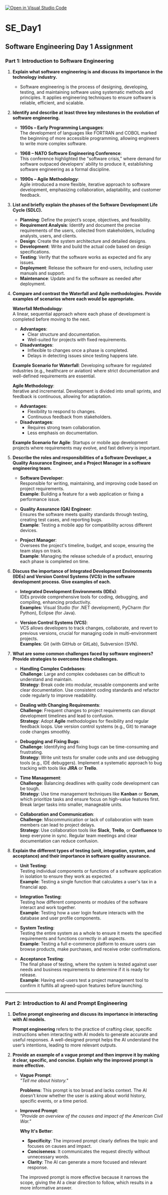 [![Open in Visual Studio Code](https://classroom.github.com/assets/open-in-vscode-2e0aaae1b6195c2367325f4f02e2d04e9abb55f0b24a779b69b11b9e10269abc.svg)](https://classroom.github.com/online_ide?assignment_repo_id=15574503&assignment_repo_type=AssignmentRepo)

# SE_Day1

## Software Engineering Day 1 Assignment

### Part 1: Introduction to Software Engineering

1. **Explain what software engineering is and discuss its importance in the technology industry.**

   - Software engineering is the process of designing, developing, testing, and maintaining software using systematic methods and principles. It applies engineering techniques to ensure software is reliable, efficient, and scalable.

2. **Identify and describe at least three key milestones in the evolution of software engineering.**

   - **1950s – Early Programming Languages**:  
     The development of languages like FORTRAN and COBOL marked the beginning of more accessible programming, allowing engineers to write more complex software.
  
   - **1968 – NATO Software Engineering Conference**:  
     This conference highlighted the "software crisis," where demand for software outpaced developers' ability to produce it, establishing software engineering as a formal discipline.

   - **1990s – Agile Methodology**:  
     Agile introduced a more flexible, iterative approach to software development, emphasizing collaboration, adaptability, and customer feedback.

3. **List and briefly explain the phases of the Software Development Life Cycle (SDLC).**

   - **Planning**: Define the project’s scope, objectives, and feasibility.
   - **Requirement Analysis**: Identify and document the precise requirements of the users, collected from stakeholders, including analysts, users, and clients.
   - **Design**: Create the system architecture and detailed designs.
   - **Development**: Write and build the actual code based on design specifications.
   - **Testing**: Verify that the software works as expected and fix any issues.
   - **Deployment**: Release the software for end-users, including user manuals and support.
   - **Maintenance**: Update and fix the software as needed after deployment.

4. **Compare and contrast the Waterfall and Agile methodologies. Provide examples of scenarios where each would be appropriate.**

   **Waterfall Methodology**:  
   A linear, sequential approach where each phase of development is completed before moving to the next.

   - **Advantages**:
     - Clear structure and documentation.
     - Well-suited for projects with fixed requirements.
   - **Disadvantages**:
     - Inflexible to changes once a phase is completed.
     - Delays in detecting issues since testing happens late.

   **Example Scenario for Waterfall**: Developing software for regulated industries (e.g., healthcare or aviation) where strict documentation and well-defined requirements are essential.

   **Agile Methodology**:  
   Iterative and incremental. Development is divided into small sprints, and feedback is continuous, allowing for adaptation.

   - **Advantages**:
     - Flexibility to respond to changes.
     - Continuous feedback from stakeholders.
   - **Disadvantages**:
     - Requires strong team collaboration.
     - Less emphasis on documentation.

   **Example Scenario for Agile**: Startups or mobile app development projects where requirements may evolve, and fast delivery is important.

5. **Describe the roles and responsibilities of a Software Developer, a Quality Assurance Engineer, and a Project Manager in a software engineering team.**

   - **Software Developer**:  
     Responsible for writing, maintaining, and improving code based on project requirements.  
     **Example**: Building a feature for a web application or fixing a performance issue.

   - **Quality Assurance (QA) Engineer**:  
     Ensures the software meets quality standards through testing, creating test cases, and reporting bugs.  
     **Example**: Testing a mobile app for compatibility across different devices.

   - **Project Manager**:  
     Oversees the project's timeline, budget, and scope, ensuring the team stays on track.  
     **Example**: Managing the release schedule of a product, ensuring each phase is completed on time.

6. **Discuss the importance of Integrated Development Environments (IDEs) and Version Control Systems (VCS) in the software development process. Give examples of each.**

   - **Integrated Development Environments (IDEs)**:  
     IDEs provide comprehensive tools for coding, debugging, and compiling, enhancing productivity.  
     **Examples**: Visual Studio (for .NET development), PyCharm (for Python), Eclipse (for Java).

   - **Version Control Systems (VCS)**:  
     VCS allows developers to track changes, collaborate, and revert to previous versions, crucial for managing code in multi-environment projects.  
     **Examples**: Git (with GitHub or GitLab), Subversion (SVN).

7. **What are some common challenges faced by software engineers? Provide strategies to overcome these challenges.**

   - **Handling Complex Codebases**:  
     **Challenge**: Large and complex codebases can be difficult to understand and maintain.  
     **Strategy**: Break code into modular, reusable components and write clear documentation. Use consistent coding standards and refactor code regularly to improve readability.

   - **Dealing with Changing Requirements**:  
     **Challenge**: Frequent changes to project requirements can disrupt development timelines and lead to confusion.  
     **Strategy**: Adopt **Agile** methodologies for flexibility and regular feedback loops. Use version control systems (e.g., Git) to manage code changes smoothly.

   - **Debugging and Fixing Bugs**:  
     **Challenge**: Identifying and fixing bugs can be time-consuming and frustrating.  
     **Strategy**: Write unit tests for smaller code units and use debugging tools (e.g., IDE debuggers). Implement a systematic approach to bug tracking with tools like **JIRA** or **Trello**.

   - **Time Management**:  
     **Challenge**: Balancing deadlines with quality code development can be tough.  
     **Strategy**: Use time management techniques like **Kanban** or **Scrum**, which prioritize tasks and ensure focus on high-value features first. Break larger tasks into smaller, manageable units.

   - **Collaboration and Communication**:  
     **Challenge**: Miscommunication or lack of collaboration with team members can lead to project delays.  
     **Strategy**: Use collaboration tools like **Slack**, **Trello**, or **Confluence** to keep everyone in sync. Regular team meetings and clear documentation can reduce confusion.

8. **Explain the different types of testing (unit, integration, system, and acceptance) and their importance in software quality assurance.**

   - **Unit Testing**:  
     Testing individual components or functions of a software application in isolation to ensure they work as expected.  
     **Example**: Testing a single function that calculates a user's tax in a financial app.

   - **Integration Testing**:  
     Testing how different components or modules of the software interact and work together.  
     **Example**: Testing how a user login feature interacts with the database and user profile components.

   - **System Testing**:  
     Testing the entire system as a whole to ensure it meets the specified requirements and functions correctly in all aspects.  
     **Example**: Testing a full e-commerce platform to ensure users can browse products, make purchases, and receive order confirmations.

   - **Acceptance Testing**:  
     The final phase of testing, where the system is tested against user needs and business requirements to determine if it is ready for release.  
     **Example**: Having end-users test a project management tool to confirm it fulfills all agreed-upon features before launching.

---

### Part 2: Introduction to AI and Prompt Engineering

1. **Define prompt engineering and discuss its importance in interacting with AI models.**

   **Prompt engineering** refers to the practice of crafting clear, specific instructions when interacting with AI models to generate accurate and useful responses. A well-designed prompt helps the AI understand the user’s intentions, leading to more relevant outputs.

2. **Provide an example of a vague prompt and then improve it by making it clear, specific, and concise. Explain why the improved prompt is more effective.**

   - **Vague Prompt**:  
     _"Tell me about history."_

     **Problems**: This prompt is too broad and lacks context. The AI doesn’t know whether the user is asking about world history, specific events, or a time period.

   - **Improved Prompt**:  
     _"Provide an overview of the causes and impact of the American Civil War."_

     **Why It's Better**:  
     - **Specificity**: The improved prompt clearly defines the topic and focuses on causes and impact.  
     - **Conciseness**: It communicates the request directly without unnecessary words.  
     - **Clarity**: The AI can generate a more focused and relevant response.

     The improved prompt is more effective because it narrows the scope, giving the AI a clear direction to follow, which results in a more informative answer.
